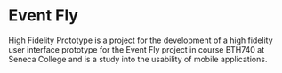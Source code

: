 Event Fly
=========

High Fidelity Prototype is a project for the development of a high fidelity user interface prototype for the Event Fly project in course BTH740 at Seneca College and is a study into the usability of mobile applications.

